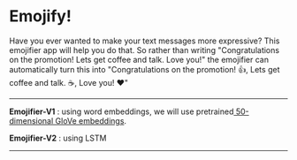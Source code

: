 # Emojify!

<p>
Have you ever wanted to make your text messages more expressive? This emojifier app will help you do that. So rather than writing "Congratulations on the promotion! Lets get coffee and talk. Love you!" the emojifier can automatically turn this into "Congratulations on the promotion! 👍,  Lets get coffee and talk. ☕️,  Love you! ❤️"
</p>
<hr>
<p><b>Emojifier-V1</b> : using word embeddings, we will use pretrained<a href="https://nlp.stanford.edu/projects/glove/"> 50-dimensional GloVe embeddings</a>.</p>
<p><b>Emojifier-V2</b> : using LSTM</p>
<hr>
